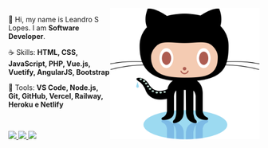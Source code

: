 <img src="octocat.svg" min-width="300px" max-width="300px" width="300px" align="right" alt="logo github">

<p align="left"> 
 🖖 Hi, my name is Leandro S Lopes. I am <strong>Software Developer</strong>.
</p>

<p align="left">
  ☕ Skills: <strong>HTML, CSS, JavaScript, PHP, Vue.js, Vuetify, AngularJS, Bootstrap</strong>
</p>

<p align="left">
  💼 Tools: <strong>VS Code, Node.js, Git, GitHub, Vercel, Railway, Heroku e Netlify</strong>
</p>

<br />

<p align="left">
  <a href="https://www.linkedin.com/in/programmer-leandrolopes" target="_blank" rel="noopener noreferrer" alt="Linkedin">
    <img src="https://img.shields.io/badge/-Linkedin-0e76a8?style=for-the-badge&logo=Linkedin&logoColor=FFFFFF& link=https://www.linkedin.com/in/programmer-leandrolopes/"
    />
  </a>

  <a href="https://github.com/leandroslopes" target="_blank" rel="noopener noreferrer" alt="GitHub">
    <img src="https://img.shields.io/badge/-GitHub-333?style=for-the-badge&logo=GitHub&logoColor=FFFFFF&link=https://github.com/leandroslopes" />
  </a>
  
  <a href="https://account.servicenow.com/personal-data/11ecd1492/152ab7c88/540637b41/5ed118BNU/resume.html" target="_blank" rel="noopener noreferrer" alt="ServiceNow Profile - Now Creators">
    <img src="https://img.shields.io/badge/-ServiceNow-B4D3C6?style=for-the-badge&logo=ServiceNow&logoColor=FFFFFF&link=https://account.servicenow.com/personal-data/11ecd1492/152ab7c88/540637b41/5ed118BNU/resume.html" />
  </a>
</p>
